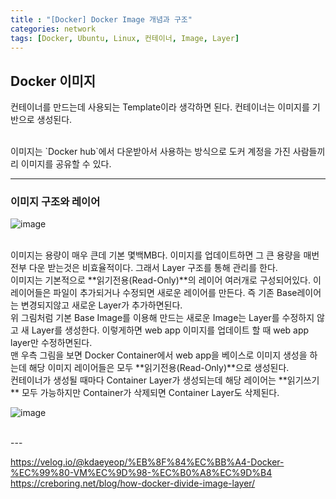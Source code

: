 ```yaml
---
title : "[Docker] Docker Image 개념과 구조"
categories: network
tags: [Docker, Ubuntu, Linux, 컨테이너, Image, Layer]
---
```


## Docker 이미지
컨테이너를 만드는데 사용되는 Template이라 생각하면 된다.
컨테이너는 이미지를 기반으로 생성된다.

<br>
이미지는 `Docker hub`에서 다운받아서 사용하는 방식으로 도커 계정을 가진 사람들끼리 이미지를 공유할 수 있다.

---

### 이미지 구조와 레이어
![image](https://github.com/user-attachments/assets/4f99fce3-c1c1-4b4d-8077-65c5f3f53d2b)

<br>
이미지는 용량이 매우 큰데 기본 몇백MB다. 이미지를 업데이트하면 그 큰 용량을 매번 전부 다운 받는것은 비효율적이다. 그래서 Layer 구조를 통해 관리를 한다.

<br>
이미지는 기본적으로 **읽기전용(Read-Only)**의 레이어 여러개로 구성되어있다. 이 레이어들은 파일이 추가되거나 수정되면 새로운 레이어를 만든다. 즉 기존 Base레이어는 변경되지않고 새로운 Layer가 추가하면된다.

<br>
위 그림처럼 기본 Base Image를 이용해 만드는 새로운 Image는 Layer를 수정하지 않고 새 Layer를 생성한다. 이렇게하면 web app 이미지를 업데이트 할 때 web app layer만 수정하면된다.

<br>
맨 우측 그림을 보면 Docker Container에서 web app을 베이스로 이미지 생성을 하는데 해당 이미지 레이어들은 모두 **읽기전용(Read-Only)**으로 생성된다.

<br>
컨테이너가 생성될 때마다 Container Layer가 생성되는데 해당 레이어는 **읽기쓰기** 모두 가능하지만 Container가 삭제되면 Container Layer도 삭제된다.

![image](https://github.com/user-attachments/assets/4440ce1c-1063-4b1a-956a-d9d5b2f7b859)


<br>
---
<br>
<div class="Reference">
<div class="callout-header"> </div>
<p>
<a href="https://velog.io/@kdaeyeop/%EB%8F%84%EC%BB%A4-Docker-%EC%99%80-VM%EC%9D%98-%EC%B0%A8%EC%9D%B4">https://velog.io/@kdaeyeop/%EB%8F%84%EC%BB%A4-Docker-%EC%99%80-VM%EC%9D%98-%EC%B0%A8%EC%9D%B4</a>
<a href="https://creboring.net/blog/how-docker-divide-image-layer/">https://creboring.net/blog/how-docker-divide-image-layer/</a>
</p>
</div>
